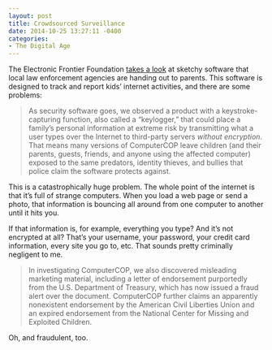 ```yaml
---
layout: post
title: Crowdsourced Surveillance
date: 2014-10-25 13:27:11 -0400
categories: 
- The Digital Age
---
```


The Electronic Frontier Foundation [takes a look](https://www.eff.org/deeplinks/2014/09/computercop-dangerous-internet-safety-software-hundreds-police-agencies) at sketchy software that local law enforcement agencies are handing out to parents. This software is designed to track and report kids’ internet activities, and there are some problems:

> As security software goes, we observed a product with a keystroke-capturing function, also called a “keylogger,” that could place a family’s personal information at extreme risk by transmitting what a user types over the Internet to third-party servers *without encryption*. That means many versions of ComputerCOP leave children (and their parents, guests, friends, and anyone using the affected computer) exposed to the same predators, identity thieves, and bullies that police claim the software protects against.

This is a catastrophically huge problem. The whole point of the internet is that it’s full of strange computers. When you load a web page or send a photo, that information is bouncing all around from one computer to another until it hits you.

If that information is, for example, everything you type? And it’s not encrypted at all? That’s your username, your password, your credit card information, every site you go to, etc. That sounds pretty criminally negligent to me.

> In investigating ComputerCOP, we also discovered misleading marketing material, including a letter of endorsement purportedly from the U.S. Department of Treasury, which has now issued a fraud alert over the document. ComputerCOP further claims an apparently nonexistent endorsement by the American Civil Liberties Union and an expired endorsement from the National Center for Missing and Exploited Children.

Oh, and fraudulent, too.